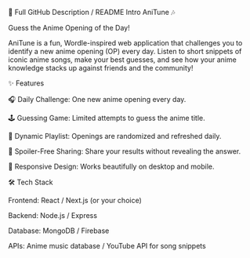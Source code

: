 📖 Full GitHub Description / README Intro
AniTune 🎶

Guess the Anime Opening of the Day!

AniTune is a fun, Wordle-inspired web application that challenges you to identify a new anime opening (OP) every day. Listen to short snippets of iconic anime songs, make your best guesses, and see how your anime knowledge stacks up against friends and the community!

✨ Features

🎧 Daily Challenge: One new anime opening every day.

🕹️ Guessing Game: Limited attempts to guess the anime title.

🔄 Dynamic Playlist: Openings are randomized and refreshed daily.

🌸 Spoiler-Free Sharing: Share your results without revealing the answer.

📱 Responsive Design: Works beautifully on desktop and mobile.

🛠️ Tech Stack

Frontend: React / Next.js (or your choice)

Backend: Node.js / Express

Database: MongoDB / Firebase

APIs: Anime music database / YouTube API for song snippets
